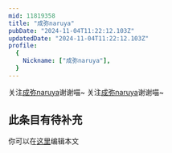 ```yaml
---
mid: 11819358
title: "成弥naruya"
pubDate: "2024-11-04T11:22:12.103Z"
updatedDate: "2024-11-04T11:22:12.103Z"
profile:
  {
    Nickname: ["成弥naruya"],
  }
---
```


关注[成弥naruya](https://space.bilibili.com/11819358)谢谢喵~ 关注[成弥naruya](https://space.bilibili.com/11819358)谢谢喵~

## 此条目有待补充
你可以在[这里](https://github.com/Yuhanawa/VTuber.ICU-Content/edit/master/v/成弥naruya/index.md)编辑本文
